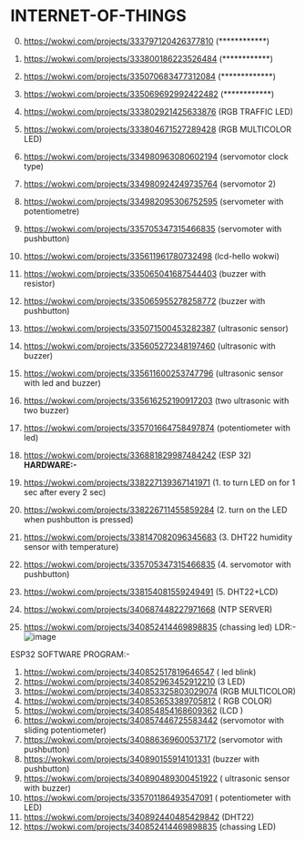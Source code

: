 # INTERNET-OF-THINGS
0.    https://wokwi.com/projects/333797120426377810      (************)
0.    https://wokwi.com/projects/333800186223526484      (************)
0.    https://wokwi.com/projects/335070683477312084      (*************)
0.    https://wokwi.com/projects/335069692992422482      (************)


1.    https://wokwi.com/projects/333802921425633876      (RGB TRAFFIC LED)
2.    https://wokwi.com/projects/333804671527289428      (RGB  MULTICOLOR LED)
3.    https://wokwi.com/projects/334980963080602194      (servomotor clock type)
3.    https://wokwi.com/projects/334980924249735764      (servomotor 2)
4.    https://wokwi.com/projects/334982095306752595      (servometer with potentiometre)
5.    https://wokwi.com/projects/335705347315466835      (servomoter with pushbutton)
6.    https://wokwi.com/projects/335611961780732498      (lcd-hello wokwi)
7.    https://wokwi.com/projects/335065041687544403      (buzzer with resistor)
8.    https://wokwi.com/projects/335065955278258772      (buzzer with pushbutton)
9.    https://wokwi.com/projects/335071500453282387      (ultrasonic sensor)
10.   https://wokwi.com/projects/335605272348197460      (ultrasonic with buzzer)
11.   https://wokwi.com/projects/335611600253747796      (ultrasonic sensor with led and buzzer)
12.   https://wokwi.com/projects/335616252190917203      (two ultrasonic with two buzzer)
13.   https://wokwi.com/projects/335701664758497874      (potentiometer with led)
14.   https://wokwi.com/projects/336881829987484242      (ESP 32)  
**HARDWARE:-**
1.   https://wokwi.com/projects/338227139367141971      (1. to turn LED on for 1 sec after every 2 sec)
2.   https://wokwi.com/projects/338226711455859284      (2. turn on the LED when pushbutton is pressed)
3.   https://wokwi.com/projects/338147082096345683      (3. DHT22 humidity sensor with temperature)
4.   https://wokwi.com/projects/335705347315466835      (4. servomotor with pushbutton)
5.   https://wokwi.com/projects/338154081559249491      (5. DHT22+LCD)
6.   https://wokwi.com/projects/340687448227971668      (NTP SERVER)<br>
7.   https://wokwi.com/projects/340852414469898835      (chassing led)
LDR:-<br>
![image](https://user-images.githubusercontent.com/97940151/183366725-20c639c8-8abc-4d97-ab91-6a113f22640e.png)<br>



ESP32 SOFTWARE PROGRAM:-<br>
1.   https://wokwi.com/projects/340852517819646547     ( led blink)
2.   https://wokwi.com/projects/340852963452912210     (3 LED)
3.   https://wokwi.com/projects/340853325803029074      (RGB MULTICOLOR)
3.   https://wokwi.com/projects/340853653389705812     ( RGB COLOR)
4.   https://wokwi.com/projects/340854854168609362     (LCD )
6.   https://wokwi.com/projects/340857446725583442     (servomotor with sliding potentiometer)
5.   https://wokwi.com/projects/340886369600537172 (servomotor with pushbutton)
7.   https://wokwi.com/projects/340890155914101331 (buzzer with pushbutton)
8.   https://wokwi.com/projects/340890489300451922 ( ultrasonic sensor with buzzer)
9.   https://wokwi.com/projects/335701186493547091 ( potentiometer with LED)
10.  https://wokwi.com/projects/340892440485429842 (DHT22)
13.  https://wokwi.com/projects/340852414469898835 (chassing LED)
